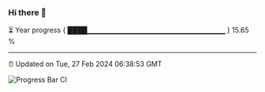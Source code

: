 ### Hi there 👋

⏳ Year progress { ████▁▁▁▁▁▁▁▁▁▁▁▁▁▁▁▁▁▁▁▁▁▁▁▁▁▁ } 15.65 %

---

⏰ Updated on Tue, 27 Feb 2024 06:38:53 GMT

![Progress Bar CI](https://github.com/IshwaranRudhara/GIT-ACTION/workflows/Progress%20Bar%20CI/badge.svg)

